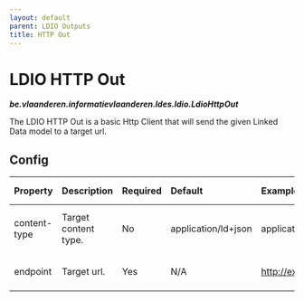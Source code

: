 ```yaml
---
layout: default
parent: LDIO Outputs
title: HTTP Out
---
```


# LDIO HTTP Out
***be.vlaanderen.informatievlaanderen.ldes.ldio.LdioHttpOut***

The LDIO HTTP Out is a basic Http Client that will send the given Linked Data model to a target url.

## Config

| Property     | Description          | Required | Default             | Example                     | Supported values                                              |
|:-------------|:---------------------|:---------|:--------------------|:----------------------------|:--------------------------------------------------------------|
| content-type | Target content type. | No       | application/ld+json | application/n-quads         | Any type supported by [Apache Jena](https://jena.apache.org/) |
| endpoint     | Target url.          | Yes      | N/A                 | http://example.com/endpoint | HTTP and HTTPS urls                                           |